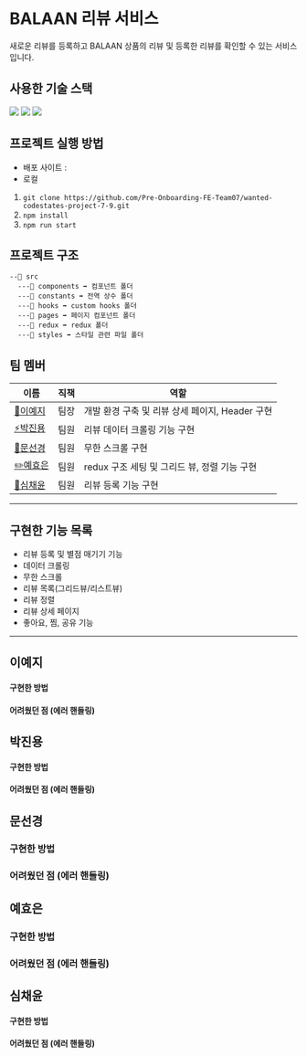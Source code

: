 # BALAAN 리뷰 서비스

새로운 리뷰를 등록하고 BALAAN 상품의 리뷰 및 등록한 리뷰를 확인할 수 있는 서비스입니다.

## 사용한 기술 스택
<img src="https://img.shields.io/badge/React-61DAFB.svg?&style=for-the-badge&logo=React&logoColor=000"/> <img src="https://img.shields.io/badge/Redux-7248B6.svg?&style=for-the-badge&logo=Redux&logoColor=fff"/> <img src="https://img.shields.io/badge/Styled Components-E6526F.svg?&style=for-the-badge&logo=StyledComponents&logoColor=fff"/>

## 프로젝트 실행 방법

- 배포 사이트 : 
- 로컬 
1. `git clone https://github.com/Pre-Onboarding-FE-Team07/wanted-codestates-project-7-9.git`
2. `npm install`
3. `npm run start`

   
## 프로젝트 구조

```
--📁 src
  ---📁 components ➡ 컴포넌트 폴더
  ---📁 constants ➡ 전역 상수 폴더
  ---📁 hooks ➡ custom hooks 폴더
  ---📁 pages ➡ 페이지 컴포넌트 폴더
  ---📁 redux ➡ redux 폴더
  ---📁 styles ➡ 스타일 관련 파일 폴더
```

## 팀 멤버

| 이름                                       | 직책 | 역할                                       |
| ------------------------------------------ | ---- | ----------------------------------- |
| [🔨이예지](https://github.com/Lee-ye-ji)   | 팀장| 개발 환경 구축 및 리뷰 상세 페이지, Header 구현 |
| [⚡️박진용](https://github.com/jinyongp)   | 팀원 | 리뷰 데이터 크롤링 기능 구현      |       
| [🎨문선경](https://github.com/dev-seomoon) | 팀원 | 무한 스크롤 구현        |
| [✏️예효은](https://github.com/ye-yo)       | 팀원 | redux 구조 세팅 및 그리드 뷰, 정렬 기능 구현            |
| [🚀심채윤](https://github.com/Lela12)      | 팀원 | 리뷰 등록 기능 구현             |


---

## 구현한 기능 목록

- 리뷰 등록 및 별점 매기기 기능
- 데이터 크롤링
- 무한 스크롤
- 리뷰 목록(그리드뷰/리스트뷰)
- 리뷰 정렬
- 리뷰 상세 페이지
- 좋아요, 찜, 공유 기능
---


## 이예지

#### 구현한 방법

#### 어려웠던 점 (에러 핸들링)


## 박진용

#### 구현한 방법

#### 어려웠던 점 (에러 핸들링)


## 문선경

### 구현한 방법

### 어려웠던 점 (에러 핸들링)


## 예효은

### 구현한 방법

### 어려웠던 점 (에러 핸들링)


## 심채윤

#### 구현한 방법

#### 어려웠던 점 (에러 핸들링)
